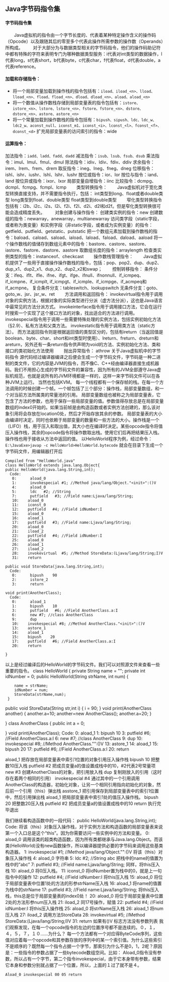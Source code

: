 ## Java字节码指令集  

#### 字节码指令集
　　Java虚拟机的指令由一个字节长度的、代表着某种特定操作含义的操作码（Opcode）以及跟随其后的零至多个代表此操作所需参数的操作数（Operands）所构成。
　　对于大部分为与数据类型相关的字节码指令，他们的操作码助记符中都有特殊的字符来表明专门为哪种数据类型服务：i代表对int类型的数据操作，l代表long，s代表short，b代表byte，c代表char，f代表float，d代表double，a代表reference。

#### 加载和存储指令：
+ 将一个局部变量加载到操作栈的指令包括有：`iload、iload_<n>、lload、lload_<n>、fload、fload_<n>、dload、dload_<n>、aload、aload_<n>`
+ 将一个数值从操作数栈存储到局部变量表的指令包括有：`istore、istore_<n>、lstore、lstore_<n>、fstore、fstore_<n>、dstore、dstore_<n>、astore、astore_<n>`
+ 将一个常量加载到操作数栈的指令包括有：`bipush、sipush、ldc、ldc_w、ldc2_w、aconst_null、iconst_m1、iconst_<i>、lconst_<l>、fconst_<f>、dconst_<d>`
扩充局部变量表的访问索引的指令：wide
#### 运算指令：
加法指令：`iadd、ladd、fadd、dadd`
减法指令：`isub、lsub、fsub、dsub`
乘法指令：imul、lmul、fmul、dmul
除法指令：idiv、ldiv、fdiv、ddiv
求余指令：irem、lrem、frem、drem
取反指令：ineg、lneg、fneg、dneg
位移指令：ishl、ishr、iushr、lshl、lshr、lushr
按位或指令：ior、lor
按位与指令：iand、land
按位异或指令：ixor、lxor
局部变量自增指令：iinc
比较指令：dcmpg、dcmpl、fcmpg、fcmpl、lcmp
　　类型转换指令：
　　Java虚拟机对于宽化类型转换直接支持，并不需要指令执行，包括：
int类型到long、float或者double类型
long类型到float、double类型
float类型到double类型
　　窄化类型转换指令包括有：i2b、i2c、i2s、l2i、f2i、f2l、d2i、d2l和d2f。但是窄化类型转换很可能会造成精度丢失。
　　对象创建与操作指令：
创建类实例的指令：new
创建数组的指令：newarray，anewarray，multianewarray
访问类字段（static字段，或者称为类变量）和实例字段（非static字段，或者成为实例变量）的指令：getfield、putfield、getstatic、putstatic
把一个数组元素加载到操作数栈的指令：baload、caload、saload、iaload、laload、faload、daload、aaload
将一个操作数栈的值储存到数组元素中的指令：bastore、castore、sastore、iastore、fastore、dastore、aastore
取数组长度的指令：arraylength
检查类实例类型的指令：instanceof、checkcast
　　操作数栈管理指令：
　　Java虚拟机提供了一些用于直接操作操作数栈的指令，包括：pop、pop2、dup、dup2、dup_x1、dup2_x1、dup_x2、dup2_x2和swap；
　　控制转移指令：
条件分支：ifeq、iflt、ifle、ifne、ifgt、ifge、ifnull、ifnonnull、if_icmpeq、if_icmpne、if_icmplt, if_icmpgt、if_icmple、if_icmpge、if_acmpeq和if_acmpne。
复合条件分支：tableswitch、lookupswitch
无条件分支：goto、goto_w、jsr、jsr_w、ret
　　方法调用和返回指令：
invokevirtual指令用于调用对象的实例方法，根据对象的实际类型进行分派（虚方法分派），这也是Java语言中最常见的方法分派方式。
invokeinterface指令用于调用接口方法，它会在运行时搜索一个实现了这个接口方法的对象，找出适合的方法进行调用。
invokespecial指令用于调用一些需要特殊处理的实例方法，包括实例初始化方法（§2.9）、私有方法和父类方法。
invokestatic指令用于调用类方法（static方法）。
而方法返回指令则是根据返回值的类型区分的，包括有ireturn（当返回值是boolean、byte、char、short和int类型时使用）、lreturn、freturn、dreturn和areturn，另外还有一条return指令供声明为void的方法、实例初始化方法、类和接口的类初始化方法使用
　　抛出异常指令：
athrow
 关于Java虚拟机中的字节码指令
源代码经过编译器编译之后便会生成一个字节码文件，字节码是一种二进制的类文件，它的内容是JVM的指令，而不像C、C++经由编译器直接生成机器码。我们不用担心生成的字节码文件的兼容性，因为所有的JVM全部遵守Java虚拟机规范，也就是说所有的JVM环境都是一样的，这样一来字节码文件可以在各种JVM上运行。 当然也包括KVM。
每一个线程都有一个保存帧的栈。在每一个方法调用的时候创建一个帧。一个帧包括了三个部分：操作栈，局部变量数组，和一个对当前方法所属类的常量池的引用。
局部变量数组也被称之为局部变量表，它包含了方法的参数，也用于保存一些局部变量的值。参数值得存放总是在局部变量数组的index0开始的。如果当前帧是由构造函数或者实例方法创建的，那么该对象引用将会存放在location0处，然后才开始存放其余的参数。
局部变量表的大小由编译时决定，同时也依赖于局部变量的数量和一些方法的大小。操作栈是一个（LIFO）栈，用于压入和取出值，其大小也在编译时决定。某些opcode指令将值压入操作栈，其余的opcode指令将操作数取出栈。使用它们后再把结果压入栈。操作栈也用于接收从方法中返回的值。
以HelloWorld程序为例，经过命令：
    `E:\JavaExe>javap -c HelloWorld>HelloWorld.bytecode`
就会在目录下生成一个字节码文件，用编辑器打开后
 
    Compiled from "HelloWorld.java"
    class HelloWorld extends java.lang.Object{
    public HelloWorld(java.lang.String,int);
      Code:
       0:      aload_0
       1:      invokespecial #1; //Method java/lang/Object."<init>":()V
       4:      aload_0
       5:      ldc   #2; //String
       7:      putfield   #3; //Field name:Ljava/lang/String;
       10:    aload_0
       11:    iconst_0
       12:    putfield   #4; //Field idNumber:I
       15:    aload_0
       16:    aload_1
       17:    putfield   #3; //Field name:Ljava/lang/String;
       20:    aload_0
       21:    iload_2
       22:    putfield   #4; //Field idNumber:I
       25:    aload_0
       26:    aload_1
       27:    iload_2
       28:    invokevirtual  #5; //Method StoreData:(Ljava/lang/String;I)V
       31:    return
     
    public void StoreData(java.lang.String,int);
      Code:
       0:      bipush    90
       2:      istore_2
       3:      return
     
    void print(AnotherClass);
      Code:
       0:      aload_1
       1:      bipush    10
       3:      putfield   #6; //Field AnotherClass.a:I
       6:      new #7; //class AnotherClass
       9:      dup
       10:    invokespecial #8; //Method AnotherClass."<init>":()V
       13:    astore_1
       14:    aload_1
       15:    bipush    20
       17:    putfield   #6; //Field AnotherClass.a:I
       20:    return
     
    }
 
以上是经过编译后的HelloWorld的字节码文件。我们可以对照源文件来查看一些重要的指令。
class HelloWorld
{
     private   String name = "";
     private  int idNumber = 0;
     public HelloWorld(String strName, int num)
     {
      
        name = strName;
        idNumber = num;
        StoreData(strName,num);
     }
  public  void StoreData(String str,int i)
  {
        i = 90;
  }
  void print(AnotherClass another)
  {
         another.a=10;
         another=new AnotherClass();
         another.a=20;
   }
 
}
class AnotherClass
{
    public int a = 0;
   
}
void print(AnotherClass);
  Code:
   0:      aload_1
   1:      bipush    10
   3:      putfield   #6; //Field AnotherClass.a:I
   6:      new #7; //class AnotherClass
   9:      dup
   10:    invokespecial #8; //Method AnotherClass."<init>":()V
   13:    astore_1
   14:    aload_1
   15:    bipush    20
   17:    putfield   #6; //Field AnotherClass.a:I
   20:    return
 
aload_1 把存放在局部变量表中索引1位置的对象引用压入操作栈
bipush 10 把整数10压入栈
putfield #2 把成员变量a的值设置成栈中的10，#2代表2号常量项
new #3 创建AnotherClass的对象，把引用放入栈
dup 复制刚放入的引用（这时存在着两个相同的引用）
invokespecial #4 通过其中的一个引用调用AnotherClass的构造器，初始化对象，让另一个相同引用指向初始化的对象，然后前一个引用（this）弹出栈
asstore_1 把引用保存到局部变量表中的索引1位置中，然后引用弹出栈
aload_1 把局部变量表中索引1处的值压入操作栈。
bipush 20 把整数20压入栈
putfield #2 把成员变量a的值设置成栈中的10
return 执行完毕退出
 
我们继续看构造函数中的一段代码：
public HelloWorld(java.lang.String,int);
  Code:
将该（this）对象压入操作栈，对于实例方法和构造函数的局部变量表来说第一个入口总是这个“this”。因为你需要访问一些实例中的方法和变量。
   0:      aload_0 
   调用该类的超类构造函数，因为所有类都继承与Java.lang.Object。而该类(HelloWorld)没有new函数操作，所以编译器提供必要的字节码来调用这些基类构造器。
   1:      invokespecial #1; //Method java/lang/Object."<init>":()V
   将该（this）对象压入操作栈
4:    aload_0
字符串
    5:    ldc   #2; //String abc
把栈中的name的值置为栈中的”abc”
   7:      putfield   #3; //Field name:Ljava/lang/String;
   同样，将this压入栈
   10:    aload_0
   将0压入栈。
   11:    iconst_0
   将idNumber置为栈中的0，就是上一句指令中的操作
   12:    putfield   #4; //Field idNumber:I
   将this压入栈
   15:    aload_0
   将位于局部变量表中位置1处的方法的形参strName压入栈
   16:    aload_1
   将name的值置为栈中的strName
   17:    putfield   #3; //Field name:Ljava/lang/String;
   将this压入栈，this总是位于局部变量表的index0处！
   20:    aload_0
   将位于局部变量表中位置2处的方法形参num压入栈
   21:    iload_2
   同17号操作，赋值
   22:    putfield   #4; //Field idNumber:I
   将this压入操作栈
   25:    aload_0
   将strName压入栈
   26:    aload_1
将num压入栈
   27:    iload_2
   调用方法StoreData
   28:    invokevirtual  #5; //Method StoreData:(Ljava/lang/String;I)V
   31:    return
  如果有()V 标志方法没有参数列表
我们观察发现，在每一个opcode指令的左边的位置序号都不是连续的。０，１，４，５，７，１０……为什么？
每一个方法都有一个对应得ByteCode序列，这些值对应着每一个opcode和其参数存放的序列中的某一个索引值。为什么这些索引不是顺序的？既然每一个指令占据一个字节，那索引为什么不是0，1，2呢？原因是：一些指令的参数占据了一些bytecode数组空间。比如：
Aload_0指令没有参数，所以占有一个字节，第二个指令invokespecial，由于它本身带有参数，结果它本身和参数分别就占据了一个位置，所以，上面的１过了就不是４。
 
    Aload_0 invokespecial 00 05 return